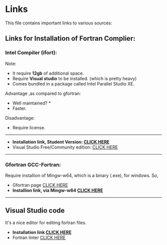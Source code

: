 # Links   
This file contains important links to various sources:
  
## Links for Installation of Fortran Complier:

### Intel Compiler (ifort):
 
Note:
* It require **12gb** of additional space.
* Require **Visual studio** to be installed. (which is pretty heavy)
* Comes bundled in a package called Intel Parallel Studio XE.

Advantage ,as compared to gfortran:
* Well maintained? *   
* Faster.

Disadvantage:
* Require license.   

---   
* **Installation link, Student Version: [CLICK HERE](https://software.intel.com/en-us/parallel-studio-xe/choose-download/student-windows)**
* Visual Studio Free/Community edition: [CLICK HERE](https://visualstudio.microsoft.com/vs/community/)   

---   
### Gfortran GCC-Fortran:
Require installion of Mingw-w64, which is a binary (.exe), for windows. So,   
* Gfortran page [CLICK HERE](https://gcc.gnu.org/wiki/GFortranBinaries)   
* **Installion link, via Mingw-w64 [CLICK HERE](https://mingw-w64.org/doku.php/download/mingw-builds)**    

---   

## Visual Studio code   

It's a nice editor for editing fortran files.   

* **Installation link [CLICK HERE](https://code.visualstudio.com/)**
* Fortran linter [CLICK HERE](https://marketplace.visualstudio.com/items?itemName=krvajalm.linter-gfortran)
